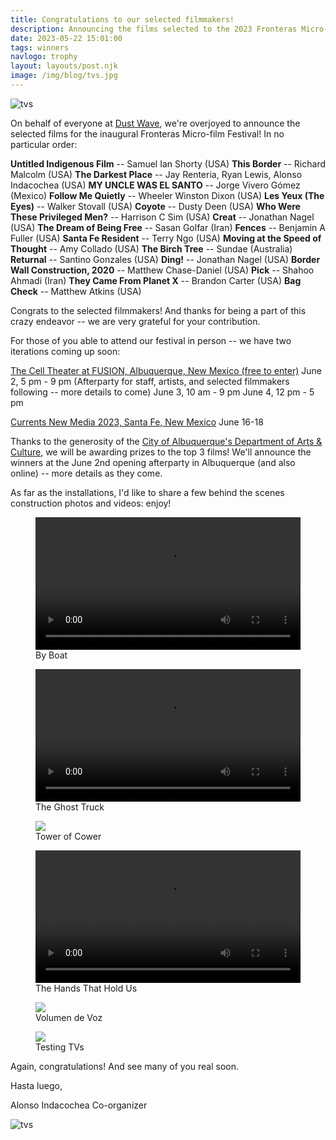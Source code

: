 ```yaml
---
title: Congratulations to our selected filmmakers!
description: Announcing the films selected to the 2023 Fronteras Micro-film Festival!
date: 2023-05-22 15:01:00
tags: winners
navlogo: trophy
layout: layouts/post.njk
image: /img/blog/tvs.jpg
---
```


<img src="/img/blog/tvs.jpg" alt="tvs" class="post-hero">
<div class="full-width-post" markdown=1>

On behalf of everyone at [Dust Wave](https://dustwave.xyz), we're overjoyed to announce the selected films for the inaugural Fronteras Micro-film Festival! In no particular order:

**Untitled Indigenous Film** -- Samuel Ian Shorty (USA)
**This Border** -- Richard Malcolm (USA)
**The Darkest Place** -- Jay Renteria, Ryan Lewis, Alonso Indacochea (USA)
**MY UNCLE WAS EL SANTO** -- Jorge Vivero Gómez (Mexico)
**Follow Me Quietly** -- Wheeler Winston Dixon (USA)
**Les Yeux (The Eyes)** -- Walker Stovall (USA)
**Coyote** -- Dusty Deen (USA)
**Who Were These Privileged Men?** -- Harrison C Sim (USA)
**Creat** -- Jonathan Nagel (USA)
**The Dream of Being Free** -- Sasan Golfar (Iran)
**Fences** -- Benjamin A Fuller (USA)
**Santa Fe Resident** -- Terry Ngo (USA)
**Moving at the Speed of Thought** -- Amy Collado (USA)
**The Birch Tree** -- Sundae (Australia)
**Returnal** -- Santino Gonzales (USA)
**Ding!** -- Jonathan Nagel (USA)
**Border Wall Construction, 2020** -- Matthew Chase-Daniel (USA)
**Pick** -- Shahoo Ahmadi (Iran)
**They Came From Planet X** -- Brandon Carter (USA)
**Bag Check** -- Matthew Atkins (USA)

Congrats to the selected filmmakers! And thanks for being a part of this crazy endeavor -- we are very grateful for your contribution.

For those of you able to attend our festival in person -- we have two iterations coming up soon:

[The Cell Theater at FUSION, Albuquerque, New Mexico (free to enter)](https://www.fusionnm.org/upcoming/2023/6/2/fronteras-micro-film-festival-screening)
June 2, 5 pm - 9 pm (Afterparty for staff, artists, and selected filmmakers following -- more details to come)
June 3, 10 am - 9 pm
June 4, 12 pm - 5 pm

[Currents New Media 2023, Santa Fe, New Mexico](https://currentsnewmedia.org/work/2023-fronteras-micro-film-festival)
June 16-18

Thanks to the generosity of the [City of Albuquerque's Department of Arts & Culture](https://www.cabq.gov/artsculture), we will be awarding prizes to the top 3 films! We'll announce the winners at the June 2nd opening afterparty in Albuquerque (and also online) -- more details as they come.

As far as the installations, I'd like to share a few behind the scenes construction photos and videos: enjoy!

<div class="flex-row" markdown="0">
	<div class="center-flex flex-column">
		<figure class="shop">
            <video
            width="100%"
            controls
            poster="">
            <source
                src="/img/blog/boat.webm"
                type="video/webm" />
            </video>
			<figcaption>By Boat</figcaption>
		</figure>
	</div>
	<div class="center-flex flex-column">
		<figure class="shop">
            <video
            width="100%"
            controls
            poster="">
            <source
                src="/img/blog/trailer.webm"
                type="video/webm" />
            </video>
			<figcaption>The Ghost Truck</figcaption>
		</figure>
	</div>
</div>
<div class="flex-row" markdown="0">
	<div class="center-flex flex-column">
		<figure class="shop">
			<img src="/img/blog/tower1.jpg">
			<figcaption>Tower of Cower</figcaption>
		</figure>
	</div>
	<div class="center-flex flex-column">
		<figure class="shop">
            <video
            width="100%"
            controls
            poster="">
            <source
                src="/img/blog/hands.webm"
                type="video/webm" />
            </video>
			<figcaption>The Hands That Hold Us</figcaption>
		</figure>
	</div>
</div>
<div class="flex-row" markdown="0">
	<div class="center-flex flex-column">
		<figure class="shop">
			<img src="/img/blog/mannequin.jpg">
			<figcaption>Volumen de Voz</figcaption>
		</figure>
	</div>
	<div class="center-flex flex-column">
		<figure class="shop">
			<img src="/img/blog/tv-posing.jpg">
			<figcaption>Testing TVs</figcaption>
		</figure>
	</div>
</div>

Again, congratulations! And see many of you real soon.

Hasta luego,

Alonso Indacochea
Co-organizer

<img src="/img/blog/tv-face.jpg" alt="tvs" class="post-image">
</div>